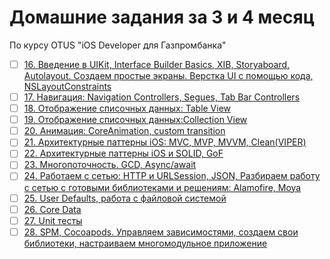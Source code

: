 # Домашние задания за 3 и 4 месяц

По курсу OTUS "iOS Developer для Газпромбанка"

- [ ] [16. Введение в UIKit, Interface Builder Basics, XIB, Storyaboard, Autolayout. Создаем простые экраны. Верстка UI с помощью кода, NSLayoutConstraints](Task-16/)
- [ ] [17. Навигация: Navigation Controllers, Segues, Tab Bar Controllers](17/)
- [ ] [18. Отображение списочных данных: Table View](18/)
- [ ] [19. Отображение списочных данных:Collection View](19/)
- [ ] [20. Анимация: CoreAnimation, custom transition](20/)
- [ ] [21. Архитектурные паттерны iOS: MVC, MVP, MVVM, Clean(VIPER)](21/)
- [ ] [22. Архитектурные паттерны iOS и SOLID, GoF](22/)
- [ ] [23. Многопоточность. GCD, Async/await](23/)
- [ ] [24. Работаем с сетью: HTTP и URLSession, JSON, Разбираем работу с сетью с готовыми библиотеками и решениям: Alamofire, Moya](24/)
- [ ] [25. User Defaults, работа с файловой системой](25/)
- [ ] [26. Core Data](26/)
- [ ] [27. Unit тесты](27/)
- [ ] [28. SPM, Cocoapods. Управляем зависимостями, создаем свои библиотеки, настраиваем многомодульное приложение](28/)
